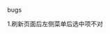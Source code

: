 <!--
 * @Author: 王薪林 10655211+wang-xinlinlin@user.noreply.gitee.com
 * @Date: 2024-04-02 20:43:36
 * @LastEditors: 王薪林 10655211+wang-xinlinlin@user.noreply.gitee.com
 * @LastEditTime: 2024-04-24 10:18:16
 * @FilePath: /react-blog/react/README.md
 * @Description: 这是默认设置,请设置`customMade`, 打开koroFileHeader查看配置 进行设置: https://github.com/OBKoro1/koro1FileHeader/wiki/%E9%85%8D%E7%BD%AE
-->
<!-- 2024/4/2 start -->


bugs

1.刷新页面后左侧菜单后选中项不对 
